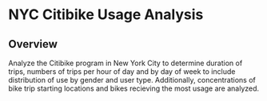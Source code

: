 # NYC Citibike Usage Analysis
## Overview
Analyze the Citibike program in New York City to determine duration of trips, numbers of trips per hour of day and by day of week to include distribution of use by gender and user type. Additionally, concentrations of bike trip starting locations and bikes recieving the most usage are analyzed.

